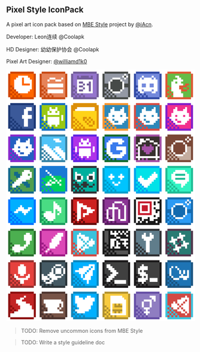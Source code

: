 ## Pixel Style IconPack

A pixel art icon pack based on [MBE Style](https://github.com/iAcn/MBEStyle) project by [@iAcn](https://github.com/iAcn/).

Developer: Leon连续 @Coolapk

HD Designer: 幼幼保护协会 @Coolapk

Pixel Art Designer: [@williamd1k0](https://github.com/williamd1k0/)


![All icons](tools/icons/study/icons-xxl.png)


>TODO: Remove uncommon icons from MBE Style

>TODO: Write a style guideline doc